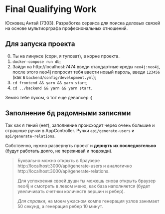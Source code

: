 # Final Qualifying Work
Юсковец Антай (7303). Разработка сервиса для поиска деловых связей на основе мультиорграфа професиональных отношений.

## Для запуска проекта
0. Ты на линуксе (сори, я туповат), в корне проекта.
1. `docker-compose run db`;
2. Зайди на http://localhost:7474 введи стандартные креды `neo4j:neo4j`, после этого neo4j попросит тебя ввести новый пароль, введи `123456` (как в `backend/config/development.yml`);
3. `cd frontend && yarn && yarn start`;
4. `cd ../backend && yarn && yarn start`.

Земля тебе пухом, я тот еще девопсер :)

## Заполнение бд радомными записями
Так как я гений (нет), заполнение происходит через очень большие и страшные ручки в AppController. Ручки `api/generate-users` и
`api/generate-relations`.

Собственно, нужно развернуть проект и __дернуть их последовтельно__ (будут работать долго, не переживай и подожди).

> Буквально можно открыть в браузере http://localhost:3000/api/generate-users и аналогично http://localhost:3000/api/generate-relations.
> 
> Для успокоения своей души ты можешь снова открыть браузер neo4j и смотреть в левом меню, как база наполняется (будет увеличивать счетчки количеств вершин и ребер).
> 
> _Для справки_, на моем ужасном компе генерация узлов занимает 50 секунд, а генерация ребер 10 минут.
